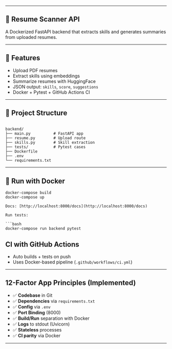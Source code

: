 
---

## 🧠 Resume Scanner API

A Dockerized FastAPI backend that extracts skills and generates summaries from uploaded resumes.

---

## 🚀 Features

- Upload PDF resumes
- Extract skills using embeddings
- Summarize resumes with HuggingFace
- JSON output: `skills`, `score`, `suggestions`
- Docker + Pytest + GitHub Actions CI

---

## 🧱 Project Structure



```

backend/
├── main.py          # FastAPI app
├── resume.py        # Upload route
├── skills.py        # Skill extraction
├── tests/           # Pytest cases
├── Dockerfile
├── .env
└── requirements.txt

```


---

## 🐳 Run with Docker

```
docker-compose build
docker-compose up
```
```
Docs: [http://localhost:8000/docs](http://localhost:8000/docs)
```
```
Run tests:

```bash
docker-compose run backend pytest
```


## CI with GitHub Actions

* Auto builds + tests on push
* Uses Docker-based pipeline (`.github/workflows/ci.yml`)

---

## 12-Factor App Principles (Implemented)

* ✅ **Codebase** in Git
* ✅ **Dependencies** via `requirements.txt`
* ✅ **Config** via `.env`
* ✅ **Port Binding** (8000)
* ✅ **Build/Run** separation with Docker
* ✅ **Logs** to stdout (Uvicorn)
* ✅ **Stateless** processes
* ✅ **CI parity** via Docker

---
